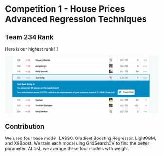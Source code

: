 # Competition 1 - House Prices Advanced Regression Techniques

## Team 234 Rank

Here is our highest rank!!!!

![Score](score.png)

## Contribution

We used four base model: LASSO, Gradient Boosting Regressor, LightGBM, and XGBoost. We train each model uing GridSearchCV to find the better parameter. At last, we average these four models with weight. 

